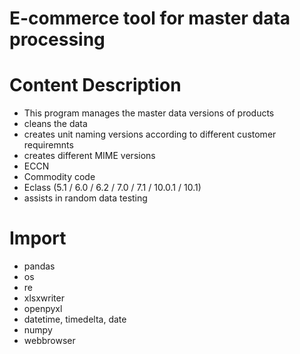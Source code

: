 # E-commerce tool for master data processing

# Content Description
* This program manages the master data versions of products 
* cleans the data
* creates unit naming versions according to different customer requiremnts
* creates different MIME versions
* ECCN
* Commodity code
* Eclass (5.1 / 6.0 / 6.2 / 7.0 / 7.1 / 10.0.1 / 10.1)
* assists in random data testing

# Import
* pandas
* os
* re
* xlsxwriter
* openpyxl
* datetime, timedelta, date
* numpy
* webbrowser
